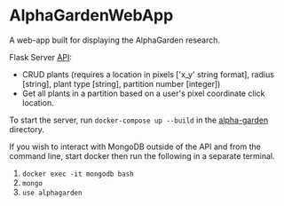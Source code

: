 # AlphaGardenWebApp
A web-app built for displaying the AlphaGarden research. 

Flask Server [API](https://github.com/MarkSelden/AlphaGardenWebApp/blob/Backend/alpha-garden/modules/app/controllers/plants.py):
- CRUD plants (requires a location in pixels ['x_y' string format], radius [string], plant type [string], partition number [integer])
- Get all plants in a partition based on a user's pixel coordinate click location.

To start the server, run `docker-compose up --build` in the [alpha-garden](https://github.com/MarkSelden/AlphaGardenWebApp/tree/Backend/alpha-garden) directory.

If you wish to interact with MongoDB outside of the API and from the command line, start docker then run the following in a separate terminal.
1. `docker exec -it mongodb bash`
2. `mongo`
3. `use alphagarden`
